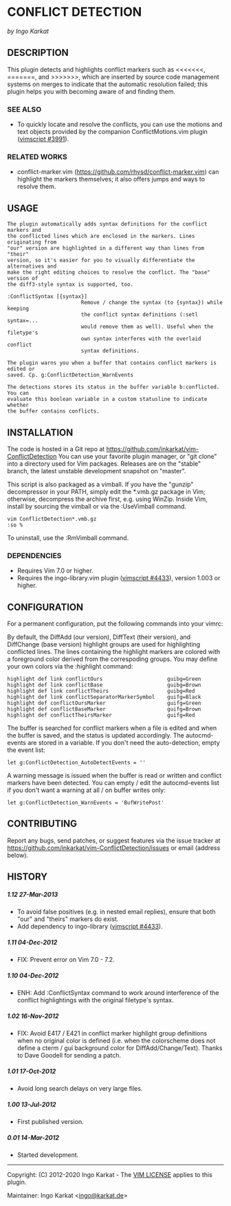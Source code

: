 CONFLICT DETECTION
===============================================================================
_by Ingo Karkat_

DESCRIPTION
------------------------------------------------------------------------------

This plugin detects and highlights conflict markers such as &lt;&lt;&lt;&lt;&lt;&lt;&lt;, =======,
and &gt;&gt;&gt;&gt;&gt;&gt;&gt;, which are inserted by source code management systems on merges to
indicate that the automatic resolution failed; this plugin helps you with
becoming aware of and finding them.

### SEE ALSO

- To quickly locate and resolve the conflicts, you can use the motions and
  text objects provided by the companion ConflictMotions.vim plugin
  ([vimscript #3991](http://www.vim.org/scripts/script.php?script_id=3991)).

### RELATED WORKS

- conflict-marker.vim (https://github.com/rhysd/conflict-marker.vim) can
  highlight the markers themselves; it also offers jumps and ways to resolve
  them.

USAGE
------------------------------------------------------------------------------

    The plugin automatically adds syntax definitions for the conflict markers and
    the conflicted lines which are enclosed in the markers. Lines originating from
    "our" version are highlighted in a different way than lines from "their"
    version, so it's easier for you to visually differentiate the alternatives and
    make the right editing choices to resolve the conflict. The "base" version of
    the diff3-style syntax is supported, too.

    :ConflictSyntax [{syntax}]
                            Remove / change the syntax (to {syntax}) while keeping
                            the conflict syntax definitions (:setl syntax=...
                            would remove them as well). Useful when the filetype's
                            own syntax interferes with the overlaid conflict
                            syntax definitions.

    The plugin warns you when a buffer that contains conflict markers is edited or
    saved. Cp. g:ConflictDetection_WarnEvents

    The detections stores its status in the buffer variable b:conflicted. You can
    evaluate this boolean variable in a custom statusline to indicate whether
    the buffer contains conflicts.

INSTALLATION
------------------------------------------------------------------------------

The code is hosted in a Git repo at
    https://github.com/inkarkat/vim-ConflictDetection
You can use your favorite plugin manager, or "git clone" into a directory used
for Vim packages. Releases are on the "stable" branch, the latest unstable
development snapshot on "master".

This script is also packaged as a vimball. If you have the "gunzip"
decompressor in your PATH, simply edit the \*.vmb.gz package in Vim; otherwise,
decompress the archive first, e.g. using WinZip. Inside Vim, install by
sourcing the vimball or via the :UseVimball command.

    vim ConflictDetection*.vmb.gz
    :so %

To uninstall, use the :RmVimball command.

### DEPENDENCIES

- Requires Vim 7.0 or higher.
- Requires the ingo-library.vim plugin ([vimscript #4433](http://www.vim.org/scripts/script.php?script_id=4433)), version 1.003 or
  higher.

CONFIGURATION
------------------------------------------------------------------------------

For a permanent configuration, put the following commands into your vimrc:

By default, the DiffAdd (our version), DiffText (their version), and
DiffChange (base version) highlight groups are used for highlighting
conflicted lines. The lines containing the highlight markers are colored with
a foreground color derived from the correspoding groups.
You may define your own colors via the :highlight command:

    highlight def link conflictOurs                     guibg=Green
    highlight def link conflictBase                     guibg=Brown
    highlight def link conflictTheirs                   guibg=Red
    highlight def link conflictSeparatorMarkerSymbol    guifg=Black
    highlight def conflictOursMarker                    guifg=Green
    highlight def conflictBaseMarker                    guifg=Brown
    highlight def conflictTheirsMarker                  guifg=Red

The buffer is searched for conflict markers when a file is edited and when the
buffer is saved, and the status is updated accordingly. The autocmd-events
are stored in a variable. If you don't need the auto-detection, empty the
event list:

    let g:ConflictDetection_AutoDetectEvents = ''

A warning message is issued when the buffer is read or written and conflict
markers have been detected. You can empty / edit the autocmd-events list if
you don't want a warning at all / on buffer writes only:

    let g:ConflictDetection_WarnEvents = 'BufWritePost'

CONTRIBUTING
------------------------------------------------------------------------------

Report any bugs, send patches, or suggest features via the issue tracker at
https://github.com/inkarkat/vim-ConflictDetection/issues or email (address
below).

HISTORY
------------------------------------------------------------------------------

##### 1.12    27-Mar-2013
- To avoid false positives (e.g. in nested email replies), ensure that both
  "our" and "theirs" markers do exist.
- Add dependency to ingo-library ([vimscript #4433](http://www.vim.org/scripts/script.php?script_id=4433)).

##### 1.11    04-Dec-2012
- FIX: Prevent error on Vim 7.0 - 7.2.

##### 1.10    04-Dec-2012
- ENH: Add :ConflictSyntax command to work around interference of the conflict
highlightings with the original filetype's syntax.

##### 1.02    16-Nov-2012
- FIX: Avoid E417 / E421 in conflict marker highlight group definitions when no
original color is defined (i.e. when the colorscheme does not define a cterm /
gui background color for DiffAdd/Change/Text). Thanks to Dave Goodell for
sending a patch.

##### 1.01    17-Oct-2012
- Avoid long search delays on very large files.

##### 1.00    13-Jul-2012
- First published version.

##### 0.01    14-Mar-2012
- Started development.

------------------------------------------------------------------------------
Copyright: (C) 2012-2020 Ingo Karkat -
The [VIM LICENSE](http://vimdoc.sourceforge.net/htmldoc/uganda.html#license) applies to this plugin.

Maintainer:     Ingo Karkat &lt;ingo@karkat.de&gt;
